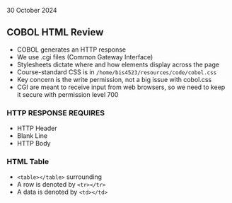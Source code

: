 30 October 2024
## COBOL HTML Review

- COBOL generates an HTTP response
- We use .cgi files (Common Gateway Interface)
- Stylesheets dictate where and how elements display across the page
- Course-standard CSS is in ``/home/bis4523/resources/code/cobol.css``
- Key concern is the write permission, not a big issue with cobol.css
- CGI are meant to receive input from web browsers, so we need to keep it secure with permission level 700

### HTTP RESPONSE REQUIRES
- HTTP Header
- Blank Line
- HTTP Body

### HTML Table 
- ``<table></table>`` surrounding
- A row is denoted by ``<tr></tr>``
- A data is denoted by ``<td></td>`` 
